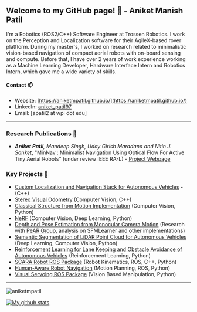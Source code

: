 ## Welcome to my GitHub page! 👋 - Aniket Manish Patil

<!--
**aniketmpatil/aniketmpatil** is a ✨ _special_ ✨ repository because its `README.md` (this file) appears on your GitHub profile.

Here are some ideas to get you started:

- 🔭 I’m currently working on ...
- 🌱 I’m currently learning ...
- 👯 I’m looking to collaborate on ...
- 🤔 I’m looking for help with ...
- 💬 Ask me about ...
- 📫 How to reach me: ...
- 😄 Pronouns: ...
- ⚡ Fun fact: ...
-->

I'm a Robotics (ROS2/C++) Software Engineer at Trossen Robotics. I work on the Perception and Localization software for their AgileX-based rover platflorm. During my master's, I worked on research related to minimalistic vision-based navigation of compact aerial robots with on-board sensing and compute. Before that, I have over 2 years of work experience working as a Machine Learning Developer, Hardware Interface Intern and Robotics Intern, which gave me a wide variety of skills.

#### Contact 📫
- Website: [https://aniketmpatil.github.io/](https://aniketmpatil.github.io/)
- LinkedIn: [aniket_patil97](https://www.linkedin.com/in/aniket-patil97/)
- Email: [apatil2 at wpi dot edu]

___
### Research Publications 🔭

- _**Aniket Patil**, Mandeep Singh, Uday Girish Maradana and Nitin J. Sanket_, "MinNav : Minimalist Navigation Using Optical Flow For Active Tiny Aerial Robots"
  (under review IEEE RA-L) - [Project Webpage](https://pear.wpi.edu/research/minnav.html)

### Key Projects 🔭

- [Custom Localization and Navigation Stack for Autonomous Vehicles](https://github.com/Tensor-Robotics/navigation_stack) - (C++)
- [Stereo Visual Odometry](https://github.com/aniketmpatil/Visual-Odometry) (Computer Vision, C++)
- [Classical Structure from Motion Implementation](https://github.com/aniketmpatil/Classical-SfM) (Computer Vision, Python)
- [NeRF](https://github.com/aniketmpatil/NeRF) (Computer Vision, Deep Learning, Python)
- [Depth and Pose Estimation from Monocular Camera Motion](https://github.com/aniketmpatil/sfml) (Research with [PeAR Group](https://pear.wpi.edu), analysis on SFMLearner and other implementations)
- [Semantic Segmentation of LiDAR Point Cloud for Autonomous Vehicles](https://github.com/aniketmpatil/semantic_segmentation) (Deep Learning, Computer Vision, Python)
- [Reinforcement Learning for Lane Keeping and Obstacle Avoidance of Autonomous Vehicles](https://github.com/aniketmpatil/RL-Highway-Env-Project) (Reinforcement Learning, Python)
- [SCARA Robot ROS Package](https://github.com/aniketmpatil/scara_robot) (Robot Kinematics, ROS, C++, Python)
- [Human-Aware Robot Navigation](https://github.com/dennyboby/human_aware_robot_navigation) (Motion Planning, ROS, Python)
- [Visual Servoing ROS Package](https://github.com/aniketmpatil/visual_servoing) (Vision Based Manipulation, Python)
<!--
- Motion Planning Algorithm Implementations 
  - [BFS, DFS, A* and Dijkstra](https://github.com/aniketmpatil/basic-search-algorithms)
  - [RRT, RRT* and PRM](https://github.com/aniketmpatil/standard-search-algorithms)
  - [D* and Informed RRT* Algorithms](https://github.com/aniketmpatil/advanced-search-algorithms)
-->

___

<p align="left"> <img src="https://komarev.com/ghpvc/?username=aniketmpatil&label=Profile%20views&color=0e75b6&style=flat" alt="aniketmpatil" /> </p>

[![My github stats](https://github-readme-stats.vercel.app/api?username=aniketmpatil&show_icons=true&theme=tokyonight)](https://github.com/anuraghazra/github-readme-stats) 


<!--
Currently, I am a Robotics graduate student at Worcester Polytechnic Institute, MA, USA. I am interested in Robotics and Computer Vision, but I like to explore other areas of Robotics as well in my free time. Speaking of free time, I am also a painter and photographer by passion. 

<a href="https://www.linkedin.com/in/aniket-patil97/" target="blank"><img align="center" src="https://raw.githubusercontent.com/devicons/devicon/master/icons/linkedin/linkedin-original.svg" alt="aniket" height="30" width="40" /></a>
&nbsp;<img width="25" src="https://user-images.githubusercontent.com/5141132/50740364-7ea80880-1217-11e9-8faf-2348e31beedd.png">

- 🎓 Graduate Student at [Worcester Polytechnic Institute](https://www.wpi.edu/academics/departments/robotics-engineering), MA, USA
-->
